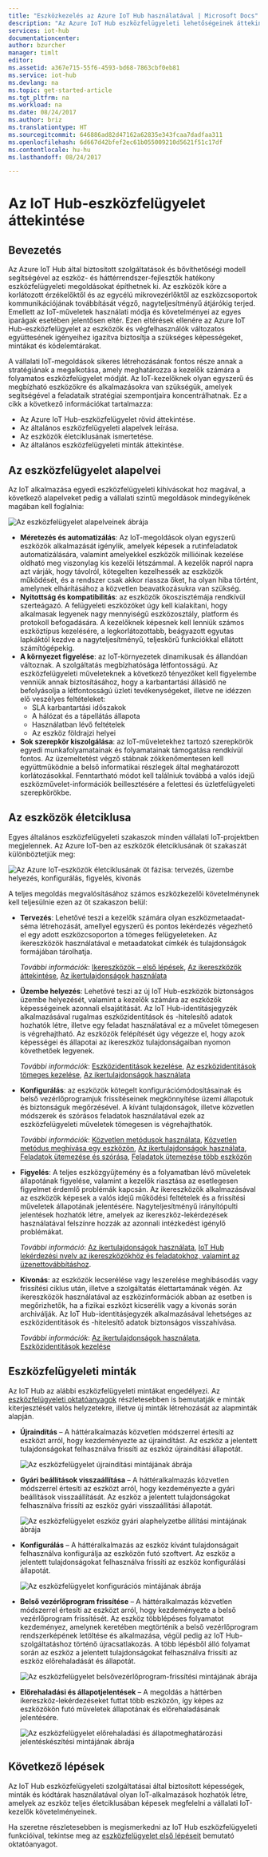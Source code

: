 ```yaml
---
title: "Eszközkezelés az Azure IoT Hub használatával | Microsoft Docs"
description: "Az Azure IoT Hub eszközfelügyeleti lehetőségeinek áttekintése: vállalati eszközök életciklusa és eszközfelügyeleti minták, mint például újraindítás, gyári beállítások visszaállítása, belső vezérlőprogram frissítése, konfigurálás, ikereszközök, lekérdezések, feladatok."
services: iot-hub
documentationcenter: 
author: bzurcher
manager: timlt
editor: 
ms.assetid: a367e715-55f6-4593-bd68-7863cbf0eb81
ms.service: iot-hub
ms.devlang: na
ms.topic: get-started-article
ms.tgt_pltfrm: na
ms.workload: na
ms.date: 08/24/2017
ms.author: briz
ms.translationtype: HT
ms.sourcegitcommit: 646886ad82d47162a62835e343fcaa7dadfaa311
ms.openlocfilehash: 6d667d42bfef2ec61b055009210d5621f51c17df
ms.contentlocale: hu-hu
ms.lasthandoff: 08/24/2017

---
```

# <a name="overview-of-device-management-with-iot-hub"></a>Az IoT Hub-eszközfelügyelet áttekintése
## <a name="introduction"></a>Bevezetés
Az Azure IoT Hub által biztosított szolgáltatások és bővíthetőségi modell segítségével az eszköz- és háttérrendszer-fejlesztők hatékony eszközfelügyeleti megoldásokat építhetnek ki. Az eszközök köre a korlátozott érzékelőktől és az egycélú mikrovezérlőktől az eszközcsoportok kommunikációjának továbbítását végző, nagyteljesítményű átjárókig terjed.  Emellett az IoT-műveletek használati módja és követelményei az egyes iparágak esetében jelentősen eltér.  Ezen eltérések ellenére az Azure IoT Hub-eszközfelügyelet az eszközök és végfelhasználók változatos együttesének igényeihez igazítva biztosítja a szükséges képességeket, mintákat és kódelemtárakat.

A vállalati IoT-megoldások sikeres létrehozásának fontos része annak a stratégiának a megalkotása, amely meghatározza a kezelők számára a folyamatos eszközfelügyelet módját. Az IoT-kezelőknek olyan egyszerű és megbízható eszközökre és alkalmazásokra van szükségük, amelyek segítségével a feladataik stratégiai szempontjaira koncentrálhatnak. Ez a cikk a következő információkat tartalmazza:

* Az Azure IoT Hub-eszközfelügyelet rövid áttekintése.
* Az általános eszközfelügyeleti alapelvek leírása.
* Az eszközök életciklusának ismertetése.
* Az általános eszközfelügyeleti minták áttekintése.

## <a name="device-management-principles"></a>Az eszközfelügyelet alapelvei
Az IoT alkalmazása egyedi eszközfelügyeleti kihívásokat hoz magával, a következő alapelveket pedig a vállalati szintű megoldások mindegyikének magában kell foglalnia:

![Az eszközfelügyelet alapelveinek ábrája][img-dm_principles]

* **Méretezés és automatizálás**: Az IoT-megoldások olyan egyszerű eszközök alkalmazását igénylik, amelyek képesek a rutinfeladatok automatizálására, valamint amelyekkel eszközök millióinak kezelése oldható meg viszonylag kis kezelői létszámmal. A kezelők napról napra azt várják, hogy távolról, kötegelten kezelhessék az eszközök működését, és a rendszer csak akkor riassza őket, ha olyan hiba történt, amelynek elhárításához a közvetlen beavatkozásukra van szükség.
* **Nyitottság és kompatibilitás**: az eszközök ökoszisztémája rendkívül szerteágazó. A felügyeleti eszközöket úgy kell kialakítani, hogy alkalmasak legyenek nagy mennyiségű eszközosztály, platform és protokoll befogadására. A kezelőknek képesnek kell lenniük számos eszköztípus kezelésére, a legkorlátozottabb, beágyazott egyutas lapkáktól kezdve a nagyteljesítményű, teljeskörű funkciókkal ellátott számítógépekig.
* **A környezet figyelése**: az IoT-környezetek dinamikusak és állandóan változnak. A szolgáltatás megbízhatósága létfontosságú. Az eszközfelügyeleti műveleteknek a következő tényezőket kell figyelembe venniük annak biztosításához, hogy a karbantartási állásidő ne befolyásolja a létfontosságú üzleti tevékenységeket, illetve ne idézzen elő veszélyes feltételeket:
    * SLA karbantartási időszakok
    * A hálózat és a tápellátás állapota
    * Használatban lévő feltételek
    * Az eszköz földrajzi helyei
* **Sok szerepkör kiszolgálása**: az IoT-műveletekhez tartozó szerepkörök egyedi munkafolyamatainak és folyamatainak támogatása rendkívül fontos. Az üzemeltetést végző stábnak zökkenőmentesen kell együttműködnie a belső informatikai részlegek által meghatározott korlátozásokkal.  Fenntartható módot kell találniuk továbbá a valós idejű eszközművelet-információk beillesztésére a felettesi és üzletfelügyeleti szerepkörökbe.

## <a name="device-lifecycle"></a>Az eszközök életciklusa
Egyes általános eszközfelügyeleti szakaszok minden vállalati IoT-projektben megjelennek. Az Azure IoT-ben az eszközök életciklusának öt szakaszát különböztetjük meg:

![Az Azure IoT-eszközök életciklusának öt fázisa: tervezés, üzembe helyezés, konfigurálás, figyelés, kivonás][img-device_lifecycle]

A teljes megoldás megvalósításához számos eszközkezelői követelménynek kell teljesülnie ezen az öt szakaszon belül:

* **Tervezés**: Lehetővé teszi a kezelők számára olyan eszközmetaadat-séma létrehozását, amellyel egyszerű és pontos lekérdezés végezhető el egy adott eszközcsoporton a tömeges felügyeleteken. Az ikereszközök használatával e metaadatokat címkék és tulajdonságok formájában tárolhatja.
  
    *További információk*: [Ikereszközök – első lépések][lnk-twins-getstarted], [Az ikereszközök áttekintése][lnk-twins-devguide], [Az ikertulajdonságok használata][lnk-twin-properties]
* **Üzembe helyezés**: Lehetővé teszi az új IoT Hub-eszközök biztonságos üzembe helyezését, valamint a kezelők számára az eszközök képességeinek azonnali elsajátítását.  Az IoT Hub-identitásjegyzék alkalmazásával rugalmas eszközidentitások és -hitelesítő adatok hozhatók létre, illetve egy feladat használatával ez a művelet tömegesen is végrehajtható. Az eszközök felépítését úgy végezze el, hogy azok képességei és állapotai az ikereszköz tulajdonságaiban nyomon követhetőek legyenek.
  
    *További információk*: [Eszközidentitások kezelése][lnk-identity-registry], [Az eszközidentitások tömeges kezelése][lnk-bulk-identity], [Az ikertulajdonságok használata][lnk-twin-properties]
* **Konfigurálás**: az eszközök kötegelt konfigurációmódosításainak és belső vezérlőprogramjuk frissítéseinek megkönnyítése üzemi állapotuk és biztonságuk megőrzésével. A kívánt tulajdonságok, illetve közvetlen módszerek és szórásos feladatok használatával ezek az eszközfelügyeleti műveletek tömegesen is végrehajthatók.
  
    *További információk*: [Közvetlen metódusok használata][lnk-c2d-methods], [Közvetlen metódus meghívása egy eszközön][lnk-methods-devguide], [Az ikertulajdonságok használata][lnk-twin-properties], [Feladatok ütemezése és szórása][lnk-jobs], [Feladatok ütemezése több eszközön][lnk-jobs-devguide]
* **Figyelés**: A teljes eszközgyűjtemény és a folyamatban lévő műveletek állapotának figyelése, valamint a kezelők riasztása az esetlegesen figyelmet érdemlő problémák kapcsán.  Az ikereszközök alkalmazásával az eszközök képesek a valós idejű működési feltételek és a frissítési műveletek állapotának jelentésére. Nagyteljesítményű irányítópulti jelentések hozhatók létre, amelyek az ikereszköz-lekérdezések használatával felszínre hozzák az azonnali intézkedést igénylő problémákat.
  
    *További információ*: [Az ikertulajdonságok használata][lnk-twin-properties], [IoT Hub lekérdezési nyelv az ikereszközökhöz és feladatokhoz, valamint az üzenettovábbításhoz][lnk-query-language].
* **Kivonás**: az eszközök lecserélése vagy leszerelése meghibásodás vagy frissítési ciklus után, illetve a szolgáltatás élettartamának végén.  Az ikereszközök használatával az eszközinformációk abban az esetben is megőrizhetők, ha a fizikai eszközt kicserélik vagy a kivonás során archiválják. Az IoT Hub-identitásjegyzék alkalmazásával lehetséges az eszközidentitások és -hitelesítő adatok biztonságos visszahívása.
  
    *További információk*: [Az ikertulajdonságok használata][lnk-twin-properties], [Eszközidentitások kezelése][lnk-identity-registry]

## <a name="device-management-patterns"></a>Eszközfelügyeleti minták
Az IoT Hub az alábbi eszközfelügyeleti mintákat engedélyezi.  Az [eszközfelügyeleti oktatóanyagok][lnk-get-started] részletesebben is bemutatják e minták kiterjesztését valós helyzetekre, illetve új minták létrehozását az alapminták alapján.

* **Újraindítás** – A háttéralkalmazás közvetlen módszerrel értesíti az eszközt arról, hogy kezdeményezte az újraindítást.  Az eszköz a jelentett tulajdonságokat felhasználva frissíti az eszköz újraindítási állapotát.
  
    ![Az eszközfelügyelet újraindítási mintájának ábrája][img-reboot_pattern]
* **Gyári beállítások visszaállítása** – A háttéralkalmazás közvetlen módszerrel értesíti az eszközt arról, hogy kezdeményezte a gyári beállítások visszaállítását.  Az eszköz a jelentett tulajdonságokat felhasználva frissíti az eszköz gyári visszaállítási állapotát.
  
    ![Az eszközfelügyelet eszköz gyári alaphelyzetbe állítási mintájának ábrája][img-facreset_pattern]
* **Konfigurálás** – A háttéralkalmazás az eszköz kívánt tulajdonságait felhasználva konfigurálja az eszközön futó szoftvert.  Az eszköz a jelentett tulajdonságokat felhasználva frissíti az eszköz konfigurálási állapotát.
  
    ![Az eszközfelügyelet konfigurációs mintájának ábrája][img-config_pattern]
* **Belső vezérlőprogram frissítése** – A háttéralkalmazás közvetlen módszerrel értesíti az eszközt arról, hogy kezdeményezte a belső vezérlőprogram frissítését.  Az eszköz többlépéses folyamatot kezdeményez, amelynek keretében megtörténik a belső vezérlőprogram rendszerképének letöltése és alkalmazása, végül pedig az IoT Hub-szolgáltatáshoz történő újracsatlakozás.  A több lépésből álló folyamat során az eszköz a jelentett tulajdonságokat felhasználva frissíti az eszköz előrehaladását és állapotát.
  
    ![Az eszközfelügyelet belsővezérlőprogram-frissítési mintájának ábrája][img-fwupdate_pattern]
* **Előrehaladási és állapotjelentések** – A megoldás a háttérben ikereszköz-lekérdezéseket futtat több eszközön, így képes az eszközökön futó műveletek állapotának és előrehaladásának jelentésére.
  
    ![Az eszközfelügyelet előrehaladási és állapotmeghatározási jelentéskészítési mintájának ábrája][img-report_progress_pattern]

## <a name="next-steps"></a>Következő lépések
Az IoT Hub eszközfelügyeleti szolgáltatásai által biztosított képességek, minták és kódtárak használatával olyan IoT-alkalmazások hozhatók létre, amelyek az eszköz teljes életciklusában képesek megfelelni a vállalati IoT-kezelők követelményeinek.

Ha szeretne részletesebben is megismerkedni az IoT Hub eszközfelügyeleti funkcióival, tekintse meg az [eszközfelügyelet első lépéseit][lnk-get-started] bemutató oktatóanyagot.

<!-- Images and links -->
[img-dm_principles]: media/iot-hub-device-management-overview/image4.png
[img-device_lifecycle]: media/iot-hub-device-management-overview/image5.png
[img-config_pattern]: media/iot-hub-device-management-overview/configuration-pattern.png
[img-facreset_pattern]: media/iot-hub-device-management-overview/facreset-pattern.png
[img-fwupdate_pattern]: media/iot-hub-device-management-overview/fwupdate-pattern.png
[img-reboot_pattern]: media/iot-hub-device-management-overview/reboot-pattern.png
[img-report_progress_pattern]: media/iot-hub-device-management-overview/report-progress-pattern.png

[lnk-twins-devguide]: iot-hub-devguide-device-twins.md
[lnk-get-started]: iot-hub-node-node-device-management-get-started.md
[lnk-twins-getstarted]: iot-hub-node-node-twin-getstarted.md
[lnk-twin-properties]: iot-hub-node-node-twin-how-to-configure.md
[lnk-hub-getstarted]: iot-hub-csharp-csharp-getstarted.md
[lnk-identity-registry]: iot-hub-devguide-identity-registry.md
[lnk-bulk-identity]: iot-hub-bulk-identity-mgmt.md
[lnk-query-language]: iot-hub-devguide-query-language.md
[lnk-c2d-methods]: iot-hub-node-node-direct-methods.md
[lnk-methods-devguide]: iot-hub-devguide-direct-methods.md
[lnk-jobs]: iot-hub-node-node-schedule-jobs.md
[lnk-jobs-devguide]: iot-hub-devguide-jobs.md

